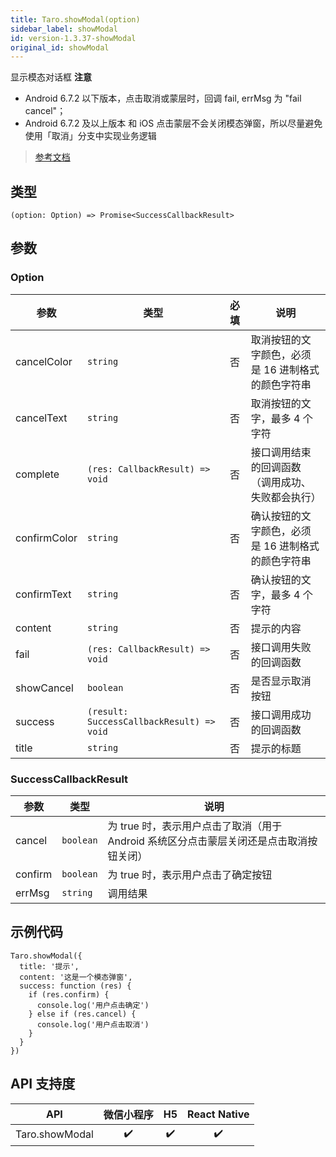 ```yaml
---
title: Taro.showModal(option)
sidebar_label: showModal
id: version-1.3.37-showModal
original_id: showModal
---
```


显示模态对话框
**注意**
- Android 6.7.2 以下版本，点击取消或蒙层时，回调 fail, errMsg 为 "fail cancel"；
- Android 6.7.2 及以上版本 和 iOS 点击蒙层不会关闭模态弹窗，所以尽量避免使用「取消」分支中实现业务逻辑

> [参考文档](https://developers.weixin.qq.com/miniprogram/dev/api/ui/interaction/wx.showModal.html)

## 类型

```tsx
(option: Option) => Promise<SuccessCallbackResult>
```

## 参数

### Option

| 参数 | 类型 | 必填 | 说明 |
| --- | --- | :---: | --- |
| cancelColor | `string` | 否 | 取消按钮的文字颜色，必须是 16 进制格式的颜色字符串 |
| cancelText | `string` | 否 | 取消按钮的文字，最多 4 个字符 |
| complete | `(res: CallbackResult) => void` | 否 | 接口调用结束的回调函数（调用成功、失败都会执行） |
| confirmColor | `string` | 否 | 确认按钮的文字颜色，必须是 16 进制格式的颜色字符串 |
| confirmText | `string` | 否 | 确认按钮的文字，最多 4 个字符 |
| content | `string` | 否 | 提示的内容 |
| fail | `(res: CallbackResult) => void` | 否 | 接口调用失败的回调函数 |
| showCancel | `boolean` | 否 | 是否显示取消按钮 |
| success | `(result: SuccessCallbackResult) => void` | 否 | 接口调用成功的回调函数 |
| title | `string` | 否 | 提示的标题 |

### SuccessCallbackResult

| 参数 | 类型 | 说明 |
| --- | --- | --- |
| cancel | `boolean` | 为 true 时，表示用户点击了取消（用于 Android 系统区分点击蒙层关闭还是点击取消按钮关闭） |
| confirm | `boolean` | 为 true 时，表示用户点击了确定按钮 |
| errMsg | `string` | 调用结果 |

## 示例代码

```tsx
Taro.showModal({
  title: '提示',
  content: '这是一个模态弹窗',
  success: function (res) {
    if (res.confirm) {
      console.log('用户点击确定')
    } else if (res.cancel) {
      console.log('用户点击取消')
    }
  }
})
```

## API 支持度

| API | 微信小程序 | H5 | React Native |
| :---: | :---: | :---: | :---: |
| Taro.showModal | ✔️ | ✔️ | ✔️ |
